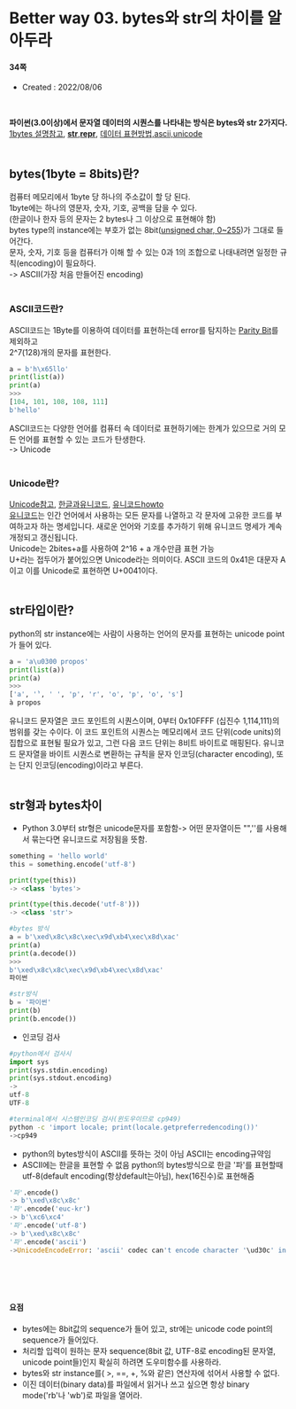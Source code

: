 # Better way 03. bytes와 str의 차이를 알아두라

#### 34쪽

* Created : 2022/08/06  

<br>

**파이썬(3.0이상)에서 문자열 데이터의 시퀀스를 나타내는 방식은 bytes와 str 2가지다.**
<br>
[1bytes 설명참고](https://zepeh.tistory.com/313), [__str__,__repr__](https://vaert.tistory.com/196), [데이터 표현방법,ascii,unicode](https://slow-and-steady-wins-the-race.tistory.com/34)<br>
<br>
## bytes(1byte = 8bits)란?

컴퓨터 메모리에서 1byte 당 하나의 주소값이 할 당 된다.<br>
1byte에는 하나의 영문자, 숫자, 기호, 공백을 담을 수 있다.<br>
(한글이나 한자 등의 문자는 2 bytes나 그 이상으로 표현해야 함)<br>
bytes type의 instance에는 부호가 없는 8bit([unsigned char, 0~255](https://dojang.io/mod/page/view.php?id=30))가 그대로 들어간다.<br>
문자, 숫자, 기호 등을 컴퓨터가 이해 할 수 있는 0과 1의 조합으로 나태내려면 
일정한 규칙(encoding)이 필요하다.
<br>
-> ASCII(가장 처음 만들어진 encoding)
<br>
<br>
### ASCII코드란?
ASCII코드는 1Byte를 이용하여 데이터를 표현하는데 error를 탐지하는 [Parity Bit](https://m.blog.naver.com/PostView.naver?isHttpsRedirect=true&blogId=ansdbtls4067&logNo=220886661657)를 제외하고
<br>
2^7(128)개의 문자를 표현한다.<br>

```python
a = b'h\x65llo'
print(list(a))
print(a)
>>>
[104, 101, 108, 108, 111]
b'hello'
```

ASCII코드는 다양한 언어를 컴퓨터 속 데이터로 표현하기에는 한계가 있으므로 거의 모든 언어를 표현할 수 있는 코드가 탄생한다.
<br>
-> Unicode
<br>
<br>

### Unicode란? 
[Unicode참고](https://norux.me/31), [한글과유니코드](https://gist.github.com/Pusnow/aa865fa21f9557fa58d691a8b79f8a6d), [유니코드howto](https://docs.python.org/ko/3/howto/unicode.html#the-string-type)<br> 
[유니코드](https://www.unicode.org/)는 인간 언어에서 사용하는 모든 문자를 나열하고 각 문자에 고유한 코드를 부여하고자 하는 명세입니다.
새로운 언어와 기호를 추가하기 위해 유니코드 명세가 계속 개정되고 갱신됩니다.<br>
Unicode는 2bites+a를 사용하여 2^16 + a 개수만큼 표현 가능<br>
U+라는 접두어가 붙어있으면 Unicode라는 의미이다. ASCII 코드의 0x41은 대문자 A이고
이를 Unicode로 표현하면 U+0041이다.
<br>
<Br>

## str타입이란?
python의 str instance에는 사람이 사용하는 언어의 문자를 표현하는 unicode point가 들어 있다.
```python
a = 'a\u0300 propos'
print(list(a))
print(a)
>>>
['a', '̀', ' ', 'p', 'r', 'o', 'p', 'o', 's']
à propos
```
유니코드 문자열은 코드 포인트의 시퀀스이며, 0부터 0x10FFFF (십진수 1,114,111)의 범위를 갖는 수이다. 
이 코드 포인트의 시퀀스는 메모리에서 코드 단위(code units)의 집합으로 표현될 필요가 있고, 그런 다음 코드 단위는 8비트 바이트로 매핑된다. 
유니코드 문자열을 바이트 시퀀스로 변환하는 규칙을 문자 인코딩(character encoding), 또는 단지 인코딩(encoding)이라고 부른다.
<br>
<br>

## str형과 bytes차이 
* Python 3.0부터 str형은 unicode문자를 포함함-> 어떤 문자열이든 "",''를 사용해서 묶는다면 유니코드로 저장됨을 뜻함.
```python
something = 'hello world'
this = something.encode('utf-8')

print(type(this))
-> <class 'bytes'>

print(type(this.decode('utf-8')))
-> <class 'str'>
```

```python
#bytes 방식
a = b'\xed\x8c\x8c\xec\x9d\xb4\xec\x8d\xac'
print(a)
print(a.decode())
>>>
b'\xed\x8c\x8c\xec\x9d\xb4\xec\x8d\xac'
파이썬
```
```python
#str방식
b = '파이썬'
print(b)
print(b.encode())
```
* 인코딩 검사 

```python
#python에서 검사시
import sys
print(sys.stdin.encoding)
print(sys.stdout.encoding)
->
utf-8
UTF-8
```
```sh
#terminal에서 시스템인코딩 검사(윈도우이므로 cp949)
python -c 'import locale; print(locale.getpreferredencoding())'
->cp949
```
* python의 bytes방식이 ASCII를 뜻하는 것이 아님 ASCII는 encoding규약임
* ASCII에는 한글을 표현할 수 없음 python의 bytes방식으로 한글 '파'를 표현할때 
utf-8(default encoding(항상default는아님), hex(16진수)로 표현해줌
```python
'파'.encode()
-> b'\xed\x8c\x8c'
'파'.encode('euc-kr')
-> b'\xc6\xc4'
'파'.encode('utf-8')
-> b'\xed\x8c\x8c'
'파'.encode('ascii')
->UnicodeEncodeError: 'ascii' codec can't encode character '\ud30c' in position 0: ordinal not in range(128)
```
<br>
<br>
<br>

#### 요점
* bytes에는 8bit값의 sequence가 들어 있고, str에는 unicode code point의 sequence가 들어있다.
* 처리할 입력이 원하는 문자 sequence(8bit 값, UTF-8로 encoding된 문자열, unicode point들)인지 확실히 하려면
도우미함수를 사용하라.
* bytes와 str instance를( >, ==, +, %와 같은) 연산자에 섞어서 사용할 수 없다.
* 이진 데이터(binary data)를 파일에서 읽거나 쓰고 싶으면 항상 binary mode('rb'나 'wb')로 파일을 열어라.





